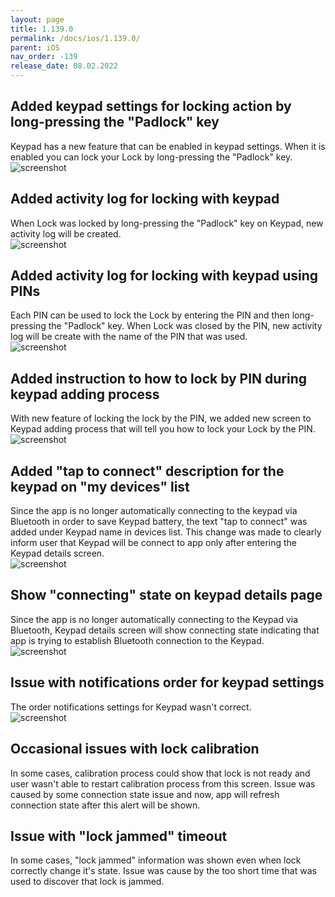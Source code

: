 ```yaml
---
layout: page
title: 1.139.0
permalink: /docs/ios/1.139.0/
parent: iOS
nav_order: -139
release_date: 08.02.2022
---
```


## Added keypad settings for locking action by long-pressing the "Padlock" key
Keypad has a new feature that can be enabled in keypad settings. When it is enabled you can lock your Lock by long-pressing the "Padlock" key.\
![screenshot](/tedee-release-notes/docs/ios/assets/1.139.0-lock-by-keypad.png)

## Added activity log for locking with keypad
When Lock was locked by long-pressing the "Padlock" key on Keypad, new activity log will be created.\
![screenshot](/tedee-release-notes/docs/ios/assets/1.139.0-lock-by-keypad-activity.png)

## Added activity log for locking with keypad using PINs
Each PIN can be used to lock the Lock by entering the PIN and then long-pressing the "Padlock" key. When Lock was closed by the PIN, new activity log will be create with the name of the PIN that was used.\
![screenshot](/tedee-release-notes/docs/ios/assets/1.139.0-lock-by-pin-activity.png)

## Added instruction to how to lock by PIN during keypad adding process
With new feature of locking the lock by the PIN, we added new screen to Keypad adding process that will tell you how to lock your Lock by the PIN.\
![screenshot](/tedee-release-notes/docs/ios/assets/1.139.0-lock-by-pin-instruction.png)

## Added "tap to connect" description for the keypad on "my devices" list
Since the app is no longer automatically connecting to the keypad via Bluetooth in order to save Keypad battery, the text "tap to connect" was added under Keypad name in devices list. This change was made to clearly inform user that Keypad will be connect to app only after entering the Keypad details screen.\
![screenshot](/tedee-release-notes/docs/ios/assets/1.139.0-tap-to-connect.png)

## Show "connecting" state on keypad details page
Since the app is no longer automatically connecting to the Keypad via Bluetooth, Keypad details screen will show connecting state indicating that app is trying to establish Bluetooth connection to the Keypad.\
![screenshot](/tedee-release-notes/docs/ios/assets/1.139.0-keypad-details-connecting.png)
	
## Issue with notifications order for keypad settings
The order notifications settings for Keypad wasn't correct.\
![screenshot](/tedee-release-notes/docs/ios/assets/1.139.0-keypad-notifications-order.png)

## Occasional issues with lock calibration
In some cases, calibration process could show that lock is not ready and user wasn't able to restart calibration process from this screen. Issue was caused by some connection state issue and now, app will refresh connection state after this alert will be shown.

## Issue with "lock jammed" timeout
In some cases, "lock jammed" information was shown even when lock correctly change it's state. Issue was cause by the too short time that was used to discover that lock is jammed.